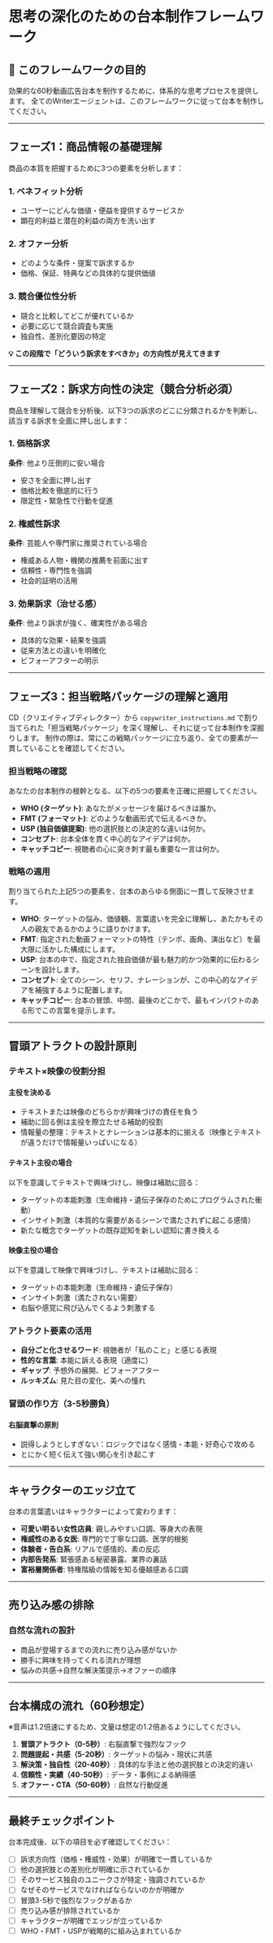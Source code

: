 # 思考の深化のための台本制作フレームワーク

## 🎯 このフレームワークの目的
効果的な60秒動画広告台本を制作するために、体系的な思考プロセスを提供します。
全てのWriterエージェントは、このフレームワークに従って台本を制作してください。

---

## フェーズ1：商品情報の基礎理解

商品の本質を把握するために3つの要素を分析します：

### 1. ベネフィット分析
- ユーザーにどんな価値・便益を提供するサービスか
- 顕在的利益と潜在的利益の両方を洗い出す

### 2. オファー分析
- どのような条件・提案で訴求するか
- 価格、保証、特典などの具体的な提供価値

### 3. 競合優位性分析
- 競合と比較してどこが優れているか
- 必要に応じて競合調査も実施
- 独自性、差別化要因の特定

**💡 この段階で「どういう訴求をすべきか」の方向性が見えてきます**

---

## フェーズ2：訴求方向性の決定（競合分析必須）

商品を理解して競合を分析後、以下3つの訴求のどこに分類されるかを判断し、該当する訴求を全面に押し出します：

### 1. 価格訴求
**条件**: 他より圧倒的に安い場合
- 安さを全面に押し出す
- 価格比較を徹底的に行う
- 限定性・緊急性で行動を促進

### 2. 権威性訴求
**条件**: 芸能人や専門家に推奨されている場合
- 権威ある人物・機関の推薦を前面に出す
- 信頼性・専門性を強調
- 社会的証明の活用

### 3. 効果訴求（治せる感）
**条件**: 他より訴求が強く、確実性がある場合
- 具体的な効果・結果を強調
- 従来方法との違いを明確化
- ビフォーアフターの明示

---

## フェーズ3：担当戦略パッケージの理解と適用

CD（クリエイティブディレクター）から `copywriter_instructions.md` で割り当てられた「担当戦略パッケージ」を深く理解し、それに従って台本制作を深掘りします。
制作の際は、常にこの戦略パッケージに立ち返り、全ての要素が一貫していることを確認してください。

### 担当戦略の確認
あなたの台本制作の根幹となる、以下の5つの要素を正確に把握してください。

- **WHO (ターゲット)**: あなたがメッセージを届けるべきは誰か。
- **FMT (フォーマット)**: どのような動画形式で伝えるべきか。
- **USP (独自価値提案)**: 他の選択肢との決定的な違いは何か。
- **コンセプト**: 台本全体を貫く中心的なアイデアは何か。
- **キャッチコピー**: 視聴者の心に突き刺す最も重要な一言は何か。

### 戦略の適用
割り当てられた上記5つの要素を、台本のあらゆる側面に一貫して反映させます。

- **WHO**: ターゲットの悩み、価値観、言葉遣いを完全に理解し、あたかもその人の親友であるかのように語りかけます。
- **FMT**: 指定された動画フォーマットの特性（テンポ、画角、演出など）を最大限に活かした構成にします。
- **USP**: 台本の中で、指定された独自価値が最も魅力的かつ効果的に伝わるシーンを設計します。
- **コンセプト**: 全てのシーン、セリフ、ナレーションが、この中心的なアイデアを補強するように配置します。
- **キャッチコピー**: 台本の冒頭、中間、最後のどこかで、最もインパクトのある形でこの言葉を提示します。

---

## 冒頭アトラクトの設計原則

### テキスト×映像の役割分担

#### 主役を決める
- テキストまたは映像のどちらかが興味づけの責任を負う
- 補助に回る側は主役を際立たせる補助的役割
- 情報量の整理：テキストとナレーションは基本的に揃える（映像とテキストが違うだけで情報量いっぱいになる）

#### テキスト主役の場合
以下を意識してテキストで興味づけし、映像は補助に回る：
- ターゲットの本能刺激（生命維持・遺伝子保存のためにプログラムされた衝動）
- インサイト刺激（本質的な需要があるシーンで満たされずに起こる感情）
- 新たな概念でターゲットの既存認知を新しい認知に書き換える

#### 映像主役の場合
以下を意識して映像で興味づけし、テキストは補助に回る：
- ターゲットの本能刺激（生命維持・遺伝子保存）
- インサイト刺激（満たされない需要）
- 右脳や感覚に飛び込んでくるよう刺激する

### アトラクト要素の活用
- **自分ごと化させるワード**: 視聴者が「私のこと」と感じる表現
- **性的な言葉**: 本能に訴える表現（適度に）
- **ギャップ**: 予想外の展開、ビフォーアフター
- **ルッキズム**: 見た目の変化、美への憧れ

### 冒頭の作り方（3-5秒勝負）
#### 右脳直撃の原則
- 説得しようとしすぎない：ロジックではなく感情・本能・好奇心で攻める
- とにかく短く伝えて強い関心を引き起こす

---

## キャラクターのエッジ立て

台本の言葉遣いはキャラクターによって変わります：

- **可愛い明るい女性店員**: 親しみやすい口調、等身大の表現
- **権威性のある女医**: 専門的で丁寧な口調、医学的根拠
- **体験者・告白系**: リアルで感情的、素の反応
- **内部告発系**: 緊張感ある秘密暴露、業界の裏話
- **富裕層関係者**: 特権階級の情報を知る優越感ある口調

---

## 売り込み感の排除

### 自然な流れの設計
- 商品が登場するまでの流れに売り込み感がないか
- 勝手に興味を持ってくれる流れが理想
- 悩みの共感→自然な解決策提示→オファーの順序

---

## 台本構成の流れ（60秒想定）

※音声は1.2倍速にするため、文量は想定の1.2倍あるようにしてください。

1. **冒頭アトラクト（0-5秒）**: 右脳直撃で強烈なフック
2. **問題提起・共感（5-20秒）**: ターゲットの悩み・現状に共感
3. **解決策・独自性（20-40秒）**: 具体的な手法と他の選択肢との決定的違い
4. **信頼性・実績（40-50秒）**: データ・事例による納得感
5. **オファー・CTA（50-60秒）**: 自然な行動促進

---

## 最終チェックポイント

台本完成後、以下の項目を必ず確認してください：

- [ ] 訴求方向性（価格・権威性・効果）が明確で一貫しているか
- [ ] 他の選択肢との差別化が明確に示されているか
- [ ] そのサービス独自のユニークさが特定・強調されているか
- [ ] なぜそのサービスでなければならないのかが明確か
- [ ] 冒頭3-5秒で強烈なフックがあるか
- [ ] 売り込み感が排除されているか
- [ ] キャラクターが明確でエッジが立っているか
- [ ] WHO・FMT・USPが戦略的に組み込まれているか